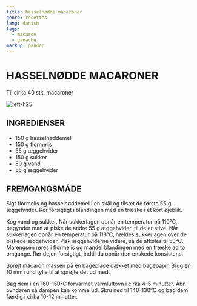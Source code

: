 ```yaml
---
title: hasselnødde macaroner
genre: recettes
lang: danish
tags:
  - macaron 
  - ganache
markup: pandoc
---
```


# HASSELNØDDE MACARONER

Til cirka 40 stk. macaroner

![](/home/fred/.repo/traductions/recettes/images/macaron_noisette.jpg "left-h25")

## INGREDIENSER

- 150 g hasselnøddemel
- 150 g flormelis
- 55 g æggehvider
- 150 g sukker
- 50 g vand
- 55 g æggehvider

## FREMGANGSMÅDE

Sigt flormelis og hasselnøddemel i en skål og tilsæt de første 55 g æggehvider.
Rør forsigtigt i blandingen med en træske i et kort øjeblik.

Kog vand og sukker.
Når sukkerlagen opnår en temperatur på 110°C, begynder man at piske de andre 55 g æggehvider, til de er stive.
Når sukkerlagen opnår en temperatur på 118°C, hældes sukkerlagen over de piskede æggehvider.
Pisk æggehviderne videre, så de afkøles til 50°C.
Marengsen røres i flormelis og mandel blandingen med en træske ad to omgange.
Rør dejen forsigtigt, indtil du opnår den ønskede konsistens.

Sprøjt macaron massen på en bageplade dækket med bagepapir.
Brug en 10 mm rund tylle til at sprøjte det ud med.

Bag dem i en 160-150°C forvarmet varmluftovn i cirka 4-5 minutter.
Åbn ovndøren så dampen kan komme ud.
Skru ned til 140-130°C og bag dem færdig i cirka 10-12 minutter.

